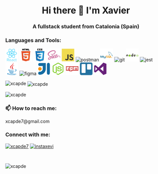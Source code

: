 <h1 align="center">Hi there 👋 I'm Xavier</h1>
<h3 align="center">A fullstack student from Catalonia (Spain)</h3>

<h3 align="left">Languages and Tools:</h3>

<p align="left"> 

<a><img src="https://raw.githubusercontent.com/devicons/devicon/master/icons/react/react-original-wordmark.svg" alt="react" height="40" width="40" /></a>
<a><img src="https://raw.githubusercontent.com/devicons/devicon/master/icons/html5/html5-original-wordmark.svg" alt="html5" height="40" width="40" /></a>
<a><img src="https://raw.githubusercontent.com/devicons/devicon/master/icons/css3/css3-original-wordmark.svg" alt="css3" height="40" width="40" /></a>
<a><img src="https://raw.githubusercontent.com/devicons/devicon/master/icons/sass/sass-original.svg" alt="sass" height="40" width="40" /></a>
<a><img src="https://raw.githubusercontent.com/devicons/devicon/master/icons/javascript/javascript-original.svg" alt="javascript" height="40" width="40" /></a>
<a><img src="https://www.vectorlogo.zone/logos/getpostman/getpostman-icon.svg" alt="postman" height="40" width="40" /></a>
<a><img src="https://raw.githubusercontent.com/devicons/devicon/master/icons/mysql/mysql-original-wordmark.svg" alt="mysql" height="40" width="40" /></a>
<a><img src="https://www.vectorlogo.zone/logos/git-scm/git-scm-icon.svg" alt="git" height="40" width="40" /></a>
<a><img src="https://raw.githubusercontent.com/devicons/devicon/master/icons/nodejs/nodejs-original-wordmark.svg" alt="nodejs" height="40" width="40" /></a>
<a><img src="https://www.vectorlogo.zone/logos/jestjsio/jestjsio-icon.svg" alt="jest" height="40" width="40"/></a>
<a><img src="https://raw.githubusercontent.com/devicons/devicon/master/icons/java/java-original.svg" alt="java" height="40" width="40" /></a>
<a><img src="https://www.vectorlogo.zone/logos/figma/figma-icon.svg" alt="figma" height="40" width="40"/></a>
<a><img src="https://raw.githubusercontent.com/devicons/devicon/master/icons/intellij/intellij-original.svg" alt="intellij" height="40" width="40" /></a>
<a><img src="https://raw.githubusercontent.com/devicons/devicon/master/icons/nodejs/nodejs-original.svg" alt="node" height="40" width="40" /></a>
<a><img src="https://raw.githubusercontent.com/devicons/devicon/master/icons/npm/npm-original-wordmark.svg" alt="npm" height="40" width="40" /></a>
<a><img src="https://raw.githubusercontent.com/devicons/devicon/master/icons/trello/trello-plain.svg" alt="trello" height="40" width="40" /></a>
<a><img src="https://raw.githubusercontent.com/devicons/devicon/master/icons/visualstudio/visualstudio-plain.svg" alt="visual studio" height="40" width="40"/></a>

</p>

<p><img align="left" src="https://github-readme-stats.vercel.app/api/top-langs?username=xcapde&show_icons=true&locale=en&layout=compact" alt="xcapde" /></p>

<p>&nbsp;<img align="center" src="https://github-readme-stats.vercel.app/api?username=xcapde&show_icons=true&locale=en" alt="xcapde" /></p>
<p><img align="center" src="https://github-readme-streak-stats.herokuapp.com/?user=xcapde&" alt="xcapde" /></p>

<h3 align="left">📫 How to reach me: </h3> xcapde7@gmail.com

<h3 align="left">Connect with me:</h3>
<p align="left">
<a href="https://linkedin.com/in/xcapde7" target="blank"><img align="center" src="https://raw.githubusercontent.com/rahuldkjain/github-profile-readme-generator/master/src/images/icons/Social/linked-in-alt.svg" alt="xcapde7" height="30" width="40" /></a> <a href="https://instagram.com/instaxevi" target="blank"><img align="center" src="https://raw.githubusercontent.com/rahuldkjain/github-profile-readme-generator/master/src/images/icons/Social/instagram.svg" alt="instaxevi" height="30" width="40" /></a>
</p>

<br>

<p align="left"> <img src="https://komarev.com/ghpvc/?username=xcapde&label=Profile%20views&color=0e75b6&style=flat" alt="xcapde" /> </p>
